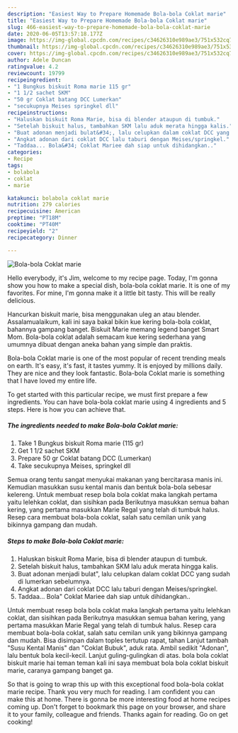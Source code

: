 ```yaml
---
description: "Easiest Way to Prepare Homemade Bola-bola Coklat marie"
title: "Easiest Way to Prepare Homemade Bola-bola Coklat marie"
slug: 466-easiest-way-to-prepare-homemade-bola-bola-coklat-marie
date: 2020-06-05T13:57:18.177Z
image: https://img-global.cpcdn.com/recipes/c34626310e989ae3/751x532cq70/bola-bola-coklat-marie-foto-resep-utama.jpg
thumbnail: https://img-global.cpcdn.com/recipes/c34626310e989ae3/751x532cq70/bola-bola-coklat-marie-foto-resep-utama.jpg
cover: https://img-global.cpcdn.com/recipes/c34626310e989ae3/751x532cq70/bola-bola-coklat-marie-foto-resep-utama.jpg
author: Adele Duncan
ratingvalue: 4.2
reviewcount: 19799
recipeingredient:
- "1 Bungkus biskuit Roma marie 115 gr"
- "1 1/2 sachet SKM"
- "50 gr Coklat batang DCC Lumerkan"
- "secukupnya Meises springkel dll"
recipeinstructions:
- "Haluskan biskuit Roma Marie, bisa di blender ataupun di tumbuk."
- "Setelah biskuit halus, tambahkan SKM lalu aduk merata hingga kalis."
- "Buat adonan menjadi bulat&#34;, lalu celupkan dalam coklat DCC yang sudah di lumerkan sebelumnya."
- "Angkat adonan dari coklat DCC lalu taburi dengan Meises/springkel."
- "Taddaa... Bola&#34; Coklat Mariee dah siap untuk dihidangkan.."
categories:
- Recipe
tags:
- bolabola
- coklat
- marie

katakunci: bolabola coklat marie 
nutrition: 279 calories
recipecuisine: American
preptime: "PT18M"
cooktime: "PT40M"
recipeyield: "2"
recipecategory: Dinner

---
```



![Bola-bola Coklat marie](https://img-global.cpcdn.com/recipes/c34626310e989ae3/751x532cq70/bola-bola-coklat-marie-foto-resep-utama.jpg)

Hello everybody, it's Jim, welcome to my recipe page. Today, I'm gonna show you how to make a special dish, bola-bola coklat marie. It is one of my favorites. For mine, I'm gonna make it a little bit tasty. This will be really delicious.

Hancurkan biskuit marie, bisa menggunakan uleg an atau blender. Assalamualaikum, kali ini saya bakal bikin kue kering bola-bola coklat, bahannya gampang banget. Biskuit Marie memang legend banget Smart Mom. Bola-bola coklat adalah semacam kue kering sederhana yang umumnya dibuat dengan aneka bahan yang simple dan praktis.

Bola-bola Coklat marie is one of the most popular of recent trending meals on earth. It's easy, it's fast, it tastes yummy. It is enjoyed by millions daily. They are nice and they look fantastic. Bola-bola Coklat marie is something that I have loved my entire life.


To get started with this particular recipe, we must first prepare a few ingredients. You can have bola-bola coklat marie using 4 ingredients and 5 steps. Here is how you can achieve that.

<!--inarticleads1-->

##### The ingredients needed to make Bola-bola Coklat marie:

1. Take 1 Bungkus biskuit Roma marie (115 gr)
1. Get 1 1/2 sachet SKM
1. Prepare 50 gr Coklat batang DCC (Lumerkan)
1. Take secukupnya Meises, springkel dll


Semua orang tentu sangat menyukai makanan yang bercitarasa manis ini. Kemudian masukkan susu kental manis dan bentuk bola-bola sebesar kelereng. Untuk membuat resep bola bola coklat maka langkah pertama yaitu lelehkan coklat, dan sisihkan pada Berikutnya masukkan semua bahan kering, yang pertama masukkan Marie Regal yang telah di tumbuk halus. Resep cara membuat bola-bola coklat, salah satu cemilan unik yang bikinnya gampang dan mudah. 

<!--inarticleads2-->

##### Steps to make Bola-bola Coklat marie:

1. Haluskan biskuit Roma Marie, bisa di blender ataupun di tumbuk.
1. Setelah biskuit halus, tambahkan SKM lalu aduk merata hingga kalis.
1. Buat adonan menjadi bulat&#34;, lalu celupkan dalam coklat DCC yang sudah di lumerkan sebelumnya.
1. Angkat adonan dari coklat DCC lalu taburi dengan Meises/springkel.
1. Taddaa... Bola&#34; Coklat Mariee dah siap untuk dihidangkan..


Untuk membuat resep bola bola coklat maka langkah pertama yaitu lelehkan coklat, dan sisihkan pada Berikutnya masukkan semua bahan kering, yang pertama masukkan Marie Regal yang telah di tumbuk halus. Resep cara membuat bola-bola coklat, salah satu cemilan unik yang bikinnya gampang dan mudah. Bisa disimpan dalam toples tertutup rapat, tahan Lanjut tambah &#34;Susu Kental Manis&#34; dan &#34;Coklat Bubuk&#34;, aduk rata. Ambil sedikit &#34;Adonan&#34;, lalu bentuk bola kecil-kecil. Lanjut guling-gulingkan di atas. bola bola coklat biskuit marie hai teman teman kali ini saya membuat bola bola coklat biskuit marie, caranya gampang banget ga. 

So that is going to wrap this up with this exceptional food bola-bola coklat marie recipe. Thank you very much for reading. I am confident you can make this at home. There is gonna be more interesting food at home recipes coming up. Don't forget to bookmark this page on your browser, and share it to your family, colleague and friends. Thanks again for reading. Go on get cooking!
